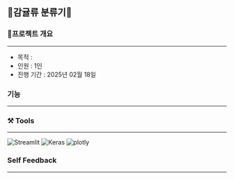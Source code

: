 ## 🍊감귤류 분류기🍊

### 🎯프로젝트 개요
---
- 목적 : 
- 인원 : 1인
- 진행 기간 : 2025년 02월 18일 

### 기능
---


### ⚒️ Tools
---
![Streamlit](https://img.shields.io/badge/streamlit-FF4B4B.svg?&style=for-the-badge&logo=streamlit&logoColor=white) ![Keras](https://img.shields.io/badge/keras-D00000.svg?&style=for-the-badge&logo=keras&logoColor=white) 
![plotly](https://img.shields.io/badge/plotly-3F4F75.svg?&style=for-the-badge&logo=plotly&logoColor=white) 

### Self Feedback
---
